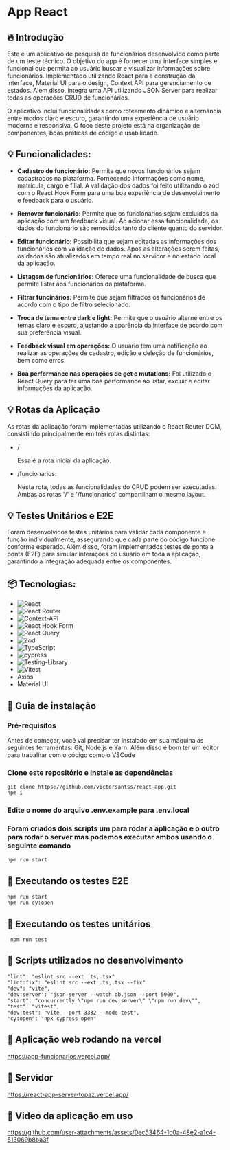 # App React

## 🔥 Introdução

Este é um aplicativo de pesquisa de funcionários desenvolvido como parte de um teste técnico. O objetivo do app é fornecer uma interface simples e funcional que permita ao usuário buscar e visualizar informações sobre funcionários. Implementado utilizando React para a construção da interface, Material UI para o design, Context API para gerenciamento de estados. Além disso, integra uma API utilizando JSON Server para realizar todas as operações CRUD de funcionários.

O aplicativo inclui funcionalidades como roteamento dinâmico e alternância entre modos claro e escuro, garantindo uma experiência de usuário moderna e responsiva. O foco deste projeto está na organização de componentes, boas práticas de código e usabilidade.

## 💡 Funcionalidades:

* **Cadastro de funcionário:** Permite que novos funcionários sejam cadastrados na plataforma. Fornecendo informações como nome, matrícula, cargo e filial. A validação dos dados foi feito utilizando o zod com o React Hook Form para uma boa experiência de desenvolvimento e feedback para o usuário.

* **Remover funcionário:** Permite que os funcionários sejam excluídos da aplicação com um feedback visual. Ao acionar essa funcionalidade, os dados do funcionário são removidos tanto do cliente quanto do servidor.

* **Editar funcionário:** Possibilita que sejam editadas as informações dos funcionários com validação de dados. Após as alterações serem feitas, os dados são atualizados em tempo real no servidor e no estado local da aplicação.

* **Listagem de funcionários:** Oferece uma funcionalidade de busca que permite listar aos funcionários da plataforma.

* **Filtrar funcinários:** Permite que sejam filtrados os funcionários de acordo com o tipo de filtro selecionado.

* **Troca de tema entre dark e light:** Permite que o usuário alterne entre os temas claro e escuro, ajustando a aparência da interface de acordo com sua preferência visual.

* **Feedback visual em operações:** O usuário tem uma notificação ao realizar as operações de cadastro, edição e deleção de funcionários, bem como erros.

* **Boa performance nas operações de get e mutations:** Foi utilizado o React Query para ter uma boa performance ao listar, excluir e editar informações da aplicação.

## 💡  Rotas da Aplicação
As rotas da aplicação foram implementadas utilizando o React Router DOM, consistindo principalmente em três rotas distintas:

* /

  Essa é a rota inicial da aplicação.

* /funcionarios:

  Nesta rota, todas as funcionalidades do CRUD podem ser executadas. Ambas as rotas '/' e '/funcionarios' compartilham o mesmo layout.

## 💡 Testes Unitários e E2E
Foram desenvolvidos testes unitários para validar cada componente e função individualmente, assegurando que cada parte do código funcione conforme esperado. Além disso, foram implementados testes de ponta a ponta (E2E) para simular interações do usuário em toda a aplicação, garantindo a integração adequada entre os componentes.

## 📦 Tecnologias:
  <!-- Link para pegar as badges: https://github.com/Ileriayo/markdown-badges -->

* ![React](https://img.shields.io/badge/react-%2320232a.svg?style=for-the-badge&logo=react&logoColor=%2361DAFB)
* ![React Router](https://img.shields.io/badge/React_Router-CA4245?style=for-the-badge&logo=react-router&logoColor=white)
* ![Context-API](https://img.shields.io/badge/Context--Api-000000?style=for-the-badge&logo=react)
* ![React Hook Form](https://img.shields.io/badge/React%20Hook%20Form-%23EC5990.svg?style=for-the-badge&logo=reacthookform&logoColor=white)
* ![React Query](https://img.shields.io/badge/-React%20Query-FF4154?style=for-the-badge&logo=react%20query&logoColor=white)
* ![Zod](https://img.shields.io/badge/zod-%233068b7.svg?style=for-the-badge&logo=zod&logoColor=white)
* ![TypeScript](https://img.shields.io/badge/typescript-%23007ACC.svg?style=for-the-badge&logo=typescript&logoColor=white)
* ![cypress](https://img.shields.io/badge/-cypress-%23E5E5E5?style=for-the-badge&logo=cypress&logoColor=058a5e)
* ![Testing-Library](https://img.shields.io/badge/-TestingLibrary-%23E33332?style=for-the-badge&logo=testing-library&logoColor=white)
* ![Vitest](https://img.shields.io/badge/-Vitest-252529?style=for-the-badge&logo=vitest&logoColor=FCC72B)
* Axios
* Material UI

## 🔨 Guia de instalação

### Pré-requisitos
Antes de começar, você vai precisar ter instalado em sua máquina as seguintes ferramentas: Git, Node.js e Yarn.
Além disso é bom ter um editor para trabalhar com o código como o VSCode

### Clone este repositório e instale as dependências

    git clone https://github.com/victorsantss/react-app.git
    npm i

### Edite o nome do arquivo .env.example para .env.local

### Foram criados dois scripts um para rodar a aplicação e o outro para rodar o server mas podemos executar ambos usando o seguinte comando

    npm run start

## 🔨 Executando os testes E2E

    npm run start
    npm run cy:open

## 🔨 Executando os testes unitários

     npm run test

## 🔨 Scripts utilizados no desenvolvimento

    "lint": "eslint src --ext .ts,.tsx"
    "lint:fix": "eslint src --ext .ts,.tsx --fix"
    "dev": "vite",
    "dev:server": "json-server --watch db.json --port 5000",
    "start": "concurrently \"npm run dev:server\" \"npm run dev\"",
    "test": "vitest",
    "dev:test": "vite --port 3332 --mode test",
    "cy:open": "npx cypress open"

## 🔨 Aplicação web rodando na vercel
https://app-funcionarios.vercel.app/

## 🔨 Servidor
  https://react-app-server-topaz.vercel.app/


## 🔨 Video da aplicação em uso
https://github.com/user-attachments/assets/0ec53464-1c0a-48e2-a1c4-513069b8ba3f


